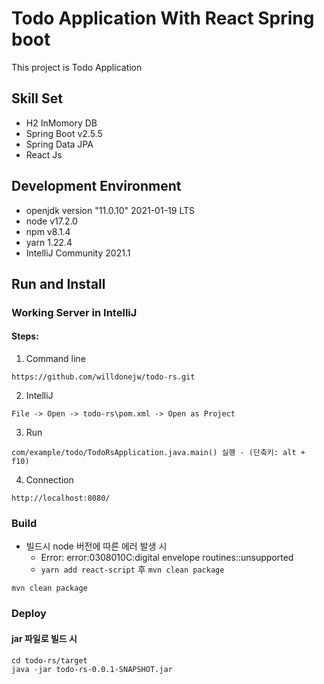 # Todo Application With React Spring boot

This project is Todo Application


## Skill Set
* H2 InMomory DB
* Spring Boot v2.5.5
* Spring Data JPA
* React Js

## Development Environment
* openjdk version "11.0.10" 2021-01-19 LTS
* node v17.2.0
* npm v8.1.4
* yarn 1.22.4
* IntelliJ Community 2021.1

## Run and Install

[comment]: <> (### Working Backend Server in IntelliJ)
### Working Server in IntelliJ

#### Steps:

1) Command line
```
https://github.com/willdonejw/todo-rs.git
```
2) IntelliJ
```
File -> Open -> todo-rs\pom.xml -> Open as Project
```
3) Run
```
com/example/todo/TodoRsApplication.java.main() 실행 - (단축키: alt + f10)
```

4) Connection
```
http://localhost:8080/
```

[comment]: <> (### Working Frontend Server in vscode)

[comment]: <> (#### Steps:)

[comment]: <> (1&#41; vscode)

[comment]: <> (```)

[comment]: <> (File -> Open Folders -> todo-rs\ui 선택)

[comment]: <> (```)

[comment]: <> (2&#41; command)

[comment]: <> (* ctrl + `: vscode bash 실행)

[comment]: <> (```)

[comment]: <> (npm install)

[comment]: <> (yarn start)

[comment]: <> (```)

### Build
* 빌드시 node 버전에 따른 에러 발생 시
  * Error: error:0308010C:digital envelope routines::unsupported
  * `yarn add react-script` 후 `mvn clean package`
```
mvn clean package
```

### Deploy

#### jar 파일로 빌드 시
```
cd todo-rs/target
java -jar todo-rs-0.0.1-SNAPSHOT.jar
```